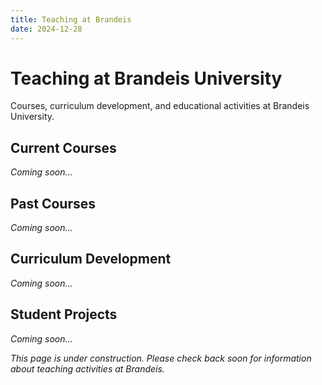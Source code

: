 ```yaml
---
title: Teaching at Brandeis
date: 2024-12-28
---
```


# Teaching at Brandeis University

Courses, curriculum development, and educational activities at Brandeis University.

## Current Courses
*Coming soon...*

## Past Courses
*Coming soon...*

## Curriculum Development
*Coming soon...*

## Student Projects
*Coming soon...*

*This page is under construction. Please check back soon for information about teaching activities at Brandeis.*